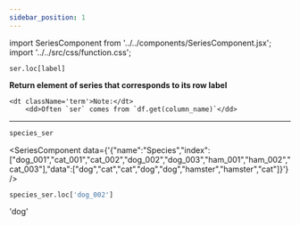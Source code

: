 ```yaml
---
sidebar_position: 1
---
```


import SeriesComponent from '../../components/SeriesComponent.jsx';
import '../../src/css/function.css';

<code>ser.loc[label]</code>

<div className='base'>
    <p><strong>Return element of series that corresponds to its row label</strong></p>

    <dt className='term'>Note:</dt>
        <dd>Often `ser` comes from `df.get(column_name)`</dd>
</div>

---

```python
species_ser
```

<SeriesComponent data={'{"name":"Species","index":["dog_001","cat_001","cat_002","dog_002","dog_003","ham_001","ham_002","cat_003"],"data":["dog","cat","cat","dog","dog","hamster","hamster","cat"]}'} />

```python
species_ser.loc['dog_002']
```
'dog'